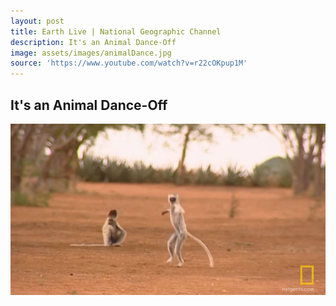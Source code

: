 ```yaml
---
layout: post
title: Earth Live | National Geographic Channel 
description: It's an Animal Dance-Off  
image: assets/images/animalDance.jpg
source: 'https://www.youtube.com/watch?v=r22cOKpup1M'
---
```

<h2> It's an Animal Dance-Off </h2>

<a id="link" href="https://www.youtube.com/watch?v=r22cOKpup1M" target="_blank"><img src="/assets/images/animalDance.jpg"></a>

